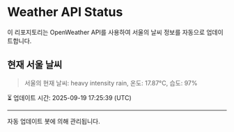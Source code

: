 
# Weather API Status

이 리포지토리는 OpenWeather API를 사용하여 서울의 날씨 정보를 자동으로 업데이트합니다.

## 현재 서울 날씨
> 서울의 현재 날씨: heavy intensity rain, 온도: 17.87°C, 습도: 97%

⏳ 업데이트 시간: 2025-09-19 17:25:39 (UTC)

---
자동 업데이트 봇에 의해 관리됩니다.
